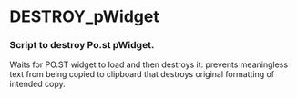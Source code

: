 # DESTROY_pWidget

### Script to destroy Po.st pWidget.

Waits for PO.ST widget to load and then destroys it: prevents meaningless text from being copied to clipboard that destroys original formatting of intended copy. 